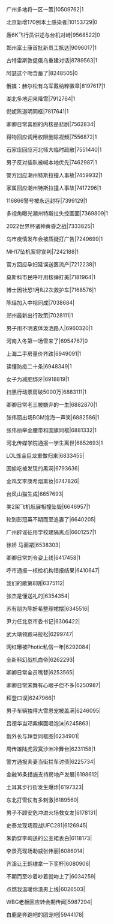 广州多地将一区一策|10509762|1

北京新增170例本土感染者|10153729|0

轰6K飞行员讲述与台机对峙|9568522|0

郑州富士康首批新员工抵达|9096017|1

古特雷斯敦促俄乌重建对话|8789563|1

阿瑟这个吻含蓄了|8248505|0

俄媒：赫尔松有乌军戴纳粹徽章|8197617|1

湖北多地迎来降雪|7912764|1

倪妮陈道明同框|7817641|1

卿卿日常喜剧的内核是悲剧|7562834|

得物回应调用权限删除视频|7556872|1

石家庄回应河北师大临时疏散|7551440|1

男子反对插队被喊本地优先|7462987|1

警方回应潮州特斯拉撞人事故|7459932|1

家属回应潮州特斯拉撞人事故|7417296|1

116866警号被永远封存|7399129|1

多视角曝光潮州特斯拉失控画面|7369809|1

2022世界杯诸神黄昏之战|7333825|1

乌市疫情发布会被质疑打广告|7249699|1

MH17坠机案将宣判|7242188|1

官方回应孕妇延误送医流产|7212238|1

莫斯科市民呼吁用核弹打美|7181964|1

博士因社恐1月叫2次救护车|7168576|1

陈瑶加入中视同成|7038684|

郑州最新出行政策|7028111|1

男子用不明液体泼洒路人|6960320|1

河南入冬第一场雪来了|6954767|0

上海二手房量价齐跌|6949091|1

读懂防疫二十条|6948349|1

女子为减肥绑牙|6918819|1

扫黑行动票房破5000万|6883111|1

卿卿日常老三被嫌弃的一生|6882870|1

张伟丽出场BGM沧海一声笑|6882586|1

张伟丽举金腰带和国旗同框|6881332|1

河北传媒学院通报一学生离世|6852693|1

LOL炼金巨龙重做归来|6833455|

因偷吃被发现的黑洞|6793636|

金鸡奖李庚希烟熏妆|6747826|

台风山猫生成|6657693|

美2架飞机航展相撞坠毁|6646957|1

轮到彭冠英不期而至追妻了|6640205|

广州辟谣征用学校建隔离点|6601257|1

徐娇 马面裙|6538303|

卿卿日常刘令姿上线|6417458|1

呼市通报一核检机构错报结果|6410647|

我们的歌第8期|6375112|

张杰是懂送礼的|6354354|

苏有朋为陈妍希整理裙摆|6345516|

尹力任北京市委书记|6306422|

武大靖领跑马拉松|6299747|

网红曝被Photic私信一年|6292084|

全新科幻战机白帝|6262293|

卿卿日常全员嘴替|6253565|

卿卿日常宋舞有心眼子但不多|6250987|

拜登口误|6247966|1

男子车辆独得大雪恩宠被盖满|6246095|

吕德华当邓紫棋面唱泡沫|6245863|

俄外长与拜登同框图|6234901|

周传雄陆虎寂寞沙洲冷舞台|6231158|1

警方通报夫妻当街拦车讨债|6225734|

金融16条措施支持房地产发展|6198612|

土耳其步行街发生爆炸|6197323|

东北打雪仗有多刺激|6189560|

男子不顾安危冲进火场救女友|6178131|

史泰龙现场观战UFC281|6126945|

朱韵穿李峋送的公主裙表白|6118173|

李景亮现场助威张伟丽|6086014|

齐溪让王鹤棣拿一下奖杯|6080906|

不期而至吵着吵着就吻上了|6034259|

点燃我温暖你渣男上线|6026503|

WBG老板回应转会期传闻|5987294|

白鹿是奔跑吧的团宠吧|5944178|

